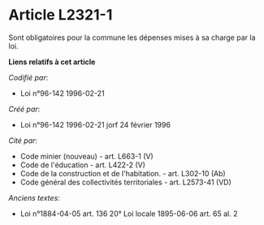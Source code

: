 # Article L2321-1

Sont obligatoires pour la commune les dépenses mises à sa charge par la loi.

**Liens relatifs à cet article**

_Codifié par_:

  - Loi n°96-142 1996-02-21

_Créé par_:

  - Loi n°96-142 1996-02-21 jorf 24 février 1996

_Cité par_:

  - Code minier (nouveau) - art. L663-1 (V)
  - Code de l'éducation - art. L422-2 (V)
  - Code de la construction et de l'habitation. - art. L302-10 (Ab)
  - Code général des collectivités territoriales - art. L2573-41 (VD)

_Anciens textes_:

  - Loi n°1884-04-05 art. 136 20° Loi locale 1895-06-06 art. 65 al. 2
